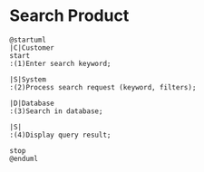 # Search Product

```plantuml
@startuml
|C|Customer
start
:(1)Enter search keyword;

|S|System
:(2)Process search request (keyword, filters);

|D|Database
:(3)Search in database;

|S|
:(4)Display query result;

stop
@enduml
```

<!-- diagram id="activity-view-product-search-product" -->
